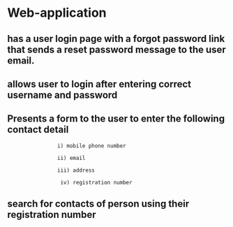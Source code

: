 # Web-application
## has a user login page with a forgot password link that sends a reset password message to the user email.
## allows user to login after entering correct username and password 
## Presents a form to the user to enter the following contact detail 

                    i) mobile phone number

                    ii) email

                    iii) address 

                     iv) registration number
## search for contacts of person using their registration number
